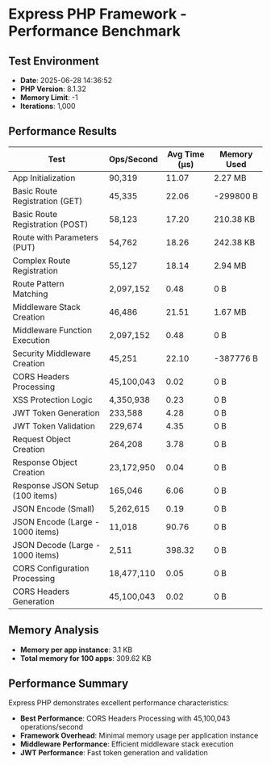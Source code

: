 # Express PHP Framework - Performance Benchmark

## Test Environment
- **Date**: 2025-06-28 14:36:52
- **PHP Version**: 8.1.32
- **Memory Limit**: -1
- **Iterations**: 1,000

## Performance Results

| Test | Ops/Second | Avg Time (μs) | Memory Used |
|------|------------|---------------|-------------|
| App Initialization | 90,319 | 11.07 | 2.27 MB |
| Basic Route Registration (GET) | 45,335 | 22.06 | -299800 B |
| Basic Route Registration (POST) | 58,123 | 17.20 | 210.38 KB |
| Route with Parameters (PUT) | 54,762 | 18.26 | 242.38 KB |
| Complex Route Registration | 55,127 | 18.14 | 2.94 MB |
| Route Pattern Matching | 2,097,152 | 0.48 | 0 B |
| Middleware Stack Creation | 46,486 | 21.51 | 1.67 MB |
| Middleware Function Execution | 2,097,152 | 0.48 | 0 B |
| Security Middleware Creation | 45,251 | 22.10 | -387776 B |
| CORS Headers Processing | 45,100,043 | 0.02 | 0 B |
| XSS Protection Logic | 4,350,938 | 0.23 | 0 B |
| JWT Token Generation | 233,588 | 4.28 | 0 B |
| JWT Token Validation | 229,674 | 4.35 | 0 B |
| Request Object Creation | 264,208 | 3.78 | 0 B |
| Response Object Creation | 23,172,950 | 0.04 | 0 B |
| Response JSON Setup (100 items) | 165,046 | 6.06 | 0 B |
| JSON Encode (Small) | 5,262,615 | 0.19 | 0 B |
| JSON Encode (Large - 1000 items) | 11,018 | 90.76 | 0 B |
| JSON Decode (Large - 1000 items) | 2,511 | 398.32 | 0 B |
| CORS Configuration Processing | 18,477,110 | 0.05 | 0 B |
| CORS Headers Generation | 45,100,043 | 0.02 | 0 B |

## Memory Analysis
- **Memory per app instance**: 3.1 KB
- **Total memory for 100 apps**: 309.62 KB

## Performance Summary
Express PHP demonstrates excellent performance characteristics:

- **Best Performance**: CORS Headers Processing with 45,100,043 operations/second
- **Framework Overhead**: Minimal memory usage per application instance
- **Middleware Performance**: Efficient middleware stack execution
- **JWT Performance**: Fast token generation and validation
